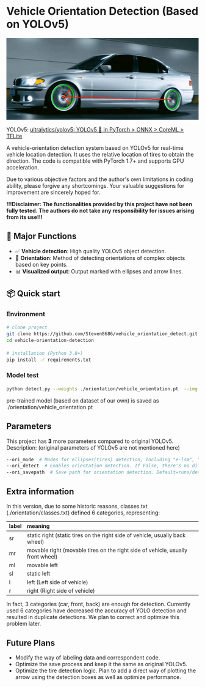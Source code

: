 # Vehicle Orientation Detection (Based on YOLOv5)

![项目封面图](./orientation/cover.jpg) 

YOLOv5: [ultralytics/yolov5: YOLOv5 🚀 in PyTorch > ONNX > CoreML > TFLite](https://github.com/ultralytics/yolov5)

A vehicle-orientation detection system based on YOLOv5 for real-time vehicle location detection. It uses the relative location of tires to obtain the direction. The code is compatible with PyTorch 1.7+ and supports GPU acceleration.

Due to various objective factors and the author's own limitations in coding ability, please forgive any shortcomings. Your valuable suggestions for improvement are sincerely hoped for.

**!!!****Disclaimer:** The functionalities provided by this project have not been fully tested. The authors do not take any responsibility for issues arising from its use**!!!**

## 🚀 Major Functions
- ✅ **Vehicle detection**: High quality YOLOv5 object detection.
- 🧭 **Orientation**: Method of detecting orientations of complex objects based on key points.
- 📊 **Visualized output**: Output marked with ellipses and arrow lines.

## 📦 Quick start

### Environment
```bash
# clone project
git clone https://github.com/Steven8686/vehicle_orientation_detect.git
cd vehicle-orientation-detection

# installation (Python 3.8+)
pip install -r requirements.txt
```

### Model test

```bash
python detect.py --weights ./orientation/vehicle_orientation.pt  --img 640 --conf 0.25 --source ./orientation/test_picture/test.jpg --ori_mode e-lsm
```

pre-trained model (based on dataset of our own) is saved as ./orientation/vehicle_orientation.pt

## Parameters

This project has **3** more parameters compared to original YOLOv5. Description: (original parameters of YOLOv5 are not mentioned here)

```bash
--ori_mode  # Modes for ellipses(tires) detection, Including "e-lsm", "lsm", "e-hough", "hough",default="e-lsm"
--ori_detect  # Enables orientation detection. If False, there's no difference between original yolov5 for detect.py
--ori_savepath  # Save path for orientation detection. Default=runs/detect/expx/orientation.jpg/mp4.
```



## Extra information

In this version, due to some historic reasons, classes.txt (./orientation/classes.txt) defined 6 categories, representing:

| label | meaning                                                      |
| :---- | :----------------------------------------------------------- |
| sr    | static right (static tires on the right side of vehicle, usually back wheel) |
| mr    | movable right (movable tires on the right side of vehicle, usually front wheel) |
| ml    | movable left                                                 |
| sl    | static left                                                  |
| l     | left (Left side of vehicle)                                  |
| r     | right (Right side of vehicle)                                |

In fact, 3 categories (car, front, back) are enough for detection. Currently used 6 categories have decreased the accuracy of YOLO detection and resulted in duplicate detections. We plan to correct and optimize this problem later.

## Future Plans

- Modify the way of labeling data and correspondent code.
- Optimize the save process and keep it the same as original YOLOv5.
- Optimize the tire detection logic. Plan to add a direct way of plotting the arrow using the detection boxes as well as optimize performance.